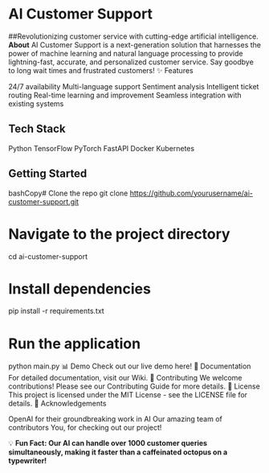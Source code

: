 # AI Customer Support

##Revolutionizing customer service with cutting-edge artificial intelligence.
**About**
AI Customer Support is a next-generation solution that harnesses the power of machine learning and natural language processing to provide lightning-fast, accurate, and personalized customer service. Say goodbye to long wait times and frustrated customers!
✨ Features

24/7 availability
Multi-language support
Sentiment analysis
Intelligent ticket routing
Real-time learning and improvement
Seamless integration with existing systems

## Tech Stack

Python
TensorFlow
PyTorch
FastAPI
Docker
Kubernetes

## Getting Started
bashCopy# Clone the repo
git clone https://github.com/yourusername/ai-customer-support.git

# Navigate to the project directory
cd ai-customer-support

# Install dependencies
pip install -r requirements.txt

# Run the application
python main.py
📊 Demo
Check out our live demo here!
📘 Documentation
For detailed documentation, visit our Wiki.
🤝 Contributing
We welcome contributions! Please see our Contributing Guide for more details.
📄 License
This project is licensed under the MIT License - see the LICENSE file for details.
🙌 Acknowledgements

OpenAI for their groundbreaking work in AI
Our amazing team of contributors
You, for checking out our project!


💡 **Fun Fact: Our AI can handle over 1000 customer queries simultaneously, making it faster than a caffeinated octopus on a typewriter!**
